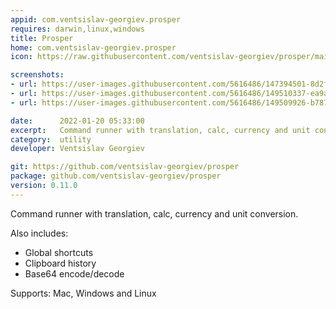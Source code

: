 ```yaml
---
appid: com.ventsislav-georgiev.prosper
requires: darwin,linux,windows
title: Prosper
home: com.ventsislav-georgiev.prosper
icon: https://raw.githubusercontent.com/ventsislav-georgiev/prosper/main/icon.png

screenshots:
- url: https://user-images.githubusercontent.com/5616486/147394501-8d2f5a72-b3b7-44c0-bbea-7537fdece378.gif
- url: https://user-images.githubusercontent.com/5616486/149510337-ea9ab644-a194-4482-af80-2be84535eef9.png
- url: https://user-images.githubusercontent.com/5616486/149509926-b787e092-e4a0-4af1-8050-9052c12fce32.png

date:      2022-01-20 05:33:00
excerpt:   Command runner with translation, calc, currency and unit conversion.
category:  utility
developer: Ventsislav Georgiev

git: https://github.com/ventsislav-georgiev/prosper
package: github.com/ventsislav-georgiev/prosper
version: 0.11.0
---
```


Command runner with translation, calc, currency and unit conversion.

Also includes:
* Global shortcuts
* Clipboard history
* Base64 encode/decode

Supports: Mac, Windows and Linux

